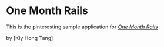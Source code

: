 # One Month Rails

This is the pinteresting sample application for
[*One Month Rails*](http://onemonthrails.com)

by [Kiy Hong Tang]